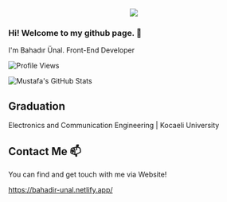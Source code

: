 <div align="center" style="margin: 20px">
  <img src="[https://www.macleans.ca/wp-content/uploads/2019/11/BABY-YODA-MANDALORIAN-NOV19-810x445.jpg](https://pro-serv-tp.s3.amazonaws.com/Suits/www.usanetwork.com/sites/usanetwork/files/styles/full_episodes_633x356/public/usa_video_image/170302_3478907_Suits_S6_E16__Harvey_and_Mike_Make_a_Handshaa050.jpg?itok=yG71ALFE)">
</div>

### Hi! Welcome to my github page. 👋


I'm Bahadır Ünal. Front-End Developer

![Profile Views](https://komarev.com/ghpvc/?username=bahadir-unal)

![Mustafa's GitHub Stats](https://github-readme-stats.vercel.app/api?username=bahadir-unal&show_icons=true)

## Graduation

Electronics and Communication Engineering | Kocaeli University




## Contact Me 📫

You can find and get touch with me via Website!

https://bahadir-unal.netlify.app/
